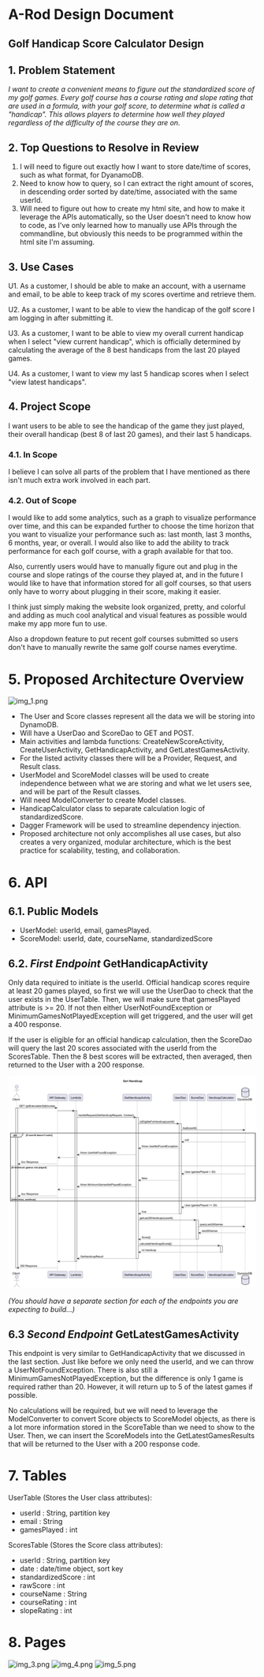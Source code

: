 # A-Rod Design Document

## Golf Handicap Score Calculator Design

## 1. Problem Statement

*I want to create a convenient means to figure out the standardized score of my golf games. 
Every golf course has a course rating and slope rating that are used in a formula, with your golf score, to determine what is called a "handicap". 
This allows players to determine how well they played regardless of the difficulty of the course they are on.*


## 2. Top Questions to Resolve in Review

1.   I will need to figure out exactly how I want to store date/time of scores, such as what format, for DyanamoDB.
2.   Need to know how to query, so I can extract the right amount of scores, in descending order sorted by date/time, associated with the same userId.
3.  Will need to figure out how to create my html site, and how to make it leverage the APIs automatically, so the User doesn't need to know how to code, as I've only learned how to manually use APIs through the commandline, but obviously this needs to be programmed within the html site I'm assuming.

## 3. Use Cases

U1. As a customer, I should be able to make an account, with a username and email, 
to be able to keep track of my scores overtime and retrieve them.
    
U2. As a customer, I want to be able to view the handicap of the golf score I am logging 
in after submitting it.

U3. As a customer, I want to be able to view my overall current handicap when I 
select "view current handicap", which is officially determined by calculating the average 
of the 8 best handicaps from the last 20 played games.

U4. As a customer, I want to view my last 5 handicap scores when I select 
"view latest handicaps".

## 4. Project Scope

I want users to be able to see the handicap of the game they just played, their overall
handicap (best 8 of last 20 games), and their last 5 handicaps.

### 4.1. In Scope

I believe I can solve all parts of the problem that I have mentioned as there isn't much 
extra work involved in each part. 

### 4.2. Out of Scope

I would like to add some analytics, such as a graph to visualize performance over time, 
and this can be expanded further to choose the time horizon that you want to visualize 
your performance such as: last month, last 3 months, 6 months, year, or overall. I would 
also like to add the ability to track performance for each golf course, with a graph 
available for that too. 

Also, currently users would have to manually figure out and plug
in the course and slope ratings of the course they played at, and in the future I would
like to have that information stored for all golf courses, so that users only have to
worry about plugging in their score, making it easier. 

I think just simply making the website look organized, pretty, and colorful 
and adding as much cool analytical and visual features as possible would make 
my app more fun to use. 

Also a dropdown feature to put recent golf courses submitted so users don't
have to manually rewrite the same golf course names everytime. 

# 5. Proposed Architecture Overview

![img_1.png](img_1.png)
- The User and Score classes represent all the data we will be storing into DynamoDB.
- Will have a UserDao and ScoreDao to GET and POST. 
- Main activities and lambda functions: CreateNewScoreActivity, CreateUserActivity, GetHandicapActivity, and GetLatestGamesActivity.
- For the listed activity classes there will be a Provider, Request, and Result class. 
- UserModel and ScoreModel classes will be used to create independence between what we are storing and what we let users see, and will be part of the Result classes.
- Will need ModelConverter to create Model classes.
- HandicapCalculator class to separate calculation logic of standardizedScore. 
- Dagger Framework will be used to streamline dependency injection.
- Proposed architecture not only accomplishes all use cases, but also creates a very organized, modular architecture, which is the best practice for scalability, testing, and collaboration.

# 6. API

## 6.1. Public Models

- UserModel: userId, email, gamesPlayed.
- ScoreModel: userId, date, courseName, standardizedScore

## 6.2. *First Endpoint* GetHandicapActivity

Only data required to initiate is the userId. Official handicap scores require
at least 20 games played, so first we will use the UserDao to check that the
user exists in the UserTable. Then, we will make sure that gamesPlayed attribute
is >= 20. If not then either UserNotFoundException or 
MinimumGamesNotPlayedException will get triggered, and the user will get a
400 response. 

If the user is eligible for an official handicap calculation, then the 
ScoreDao will query the last 20 scores associated with the userId from the
ScoresTable. Then the 8 best scores will be extracted, then averaged, then
returned to the User with a 200 response. 

![img_2.png](img_2.png)

*(You should have a separate section for each of the endpoints you are expecting
to build...)*

## 6.3 *Second Endpoint* GetLatestGamesActivity

This endpoint is very similar to GetHandicapActivity that we discussed in the
last section. Just like before we only need the userId, and we can throw
a UserNotFoundException. There is also still a MinimumGamesNotPlayedException,
but the difference is only 1 game is required rather than 20. However, it will
return up to 5 of the latest games if possible. 

No calculations will be required, but we will need to leverage the ModelConverter
to convert Score objects to ScoreModel objects, as there is a lot more 
information stored in the ScoreTable than we need to show to the User. Then,
we can insert the ScoreModels into the GetLatestGamesResults that will be
returned to the User with a 200 response code. 

# 7. Tables

UserTable (Stores the User class attributes):
- userId : String, partition key
- email : String
- gamesPlayed : int

ScoresTable (Stores the Score class attributes):
- userId : String, partition key
- date : date/time object, sort key
- standardizedScore : int
- rawScore : int
- courseName : String
- courseRating : int
- slopeRating : int

# 8. Pages

![img_3.png](img_3.png)
![img_4.png](img_4.png)
![img_5.png](img_5.png)